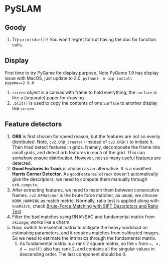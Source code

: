 # PySLAM

## Goody

1. Try `print(dir())`! You won't regret for not having the doc for function calls.

## Display

First time to try PyGame for display purpose. Note PyGame 1.9 has display issue with MacOS, just update to 2.0. `python3 -m pip install pygame==2.0.0`

1. `screen` object is a canvas with frame to hold everything; the `surface` is like a (separate) paper for drawing
2. `.blit()` is used to copy the contents of one `Surface` to another display like `screen`

## Feature detectors

1. **ORB** is first chosen for speed reason, but the features are not so evenly distributed. Note, `cv2.ORB_create()` instead of `cv2.ORB()` to initiate it. Then tried detect features in grids. Namely, decomposite the frame into small grids, and detect orb features in each of the grid. This can somehow ensure distribution. However, not so many useful features are detected.
2. **Good Features to Track** is chosen as an alternative. It is a modified **Harris Corner Detector**. As `goodFeaturesToTrack` doesn't automatically give the descriptors, we need to compute them manually through `orb.compute`.
3. After extracting features, we need to match them between consecutive frames. `cv2.BFMatcher` is the brute force matcher, as usual, we choose `NORM_HAMMING` as match metric. Normally, ratio test is applied along with `knnMatch`, check [Brute-Force Matching with SIFT Descriptors and Ratio Test](https://opencv-python-tutroals.readthedocs.io/en/latest/py_tutorials/py_feature2d/py_matcher/py_matcher.html#brute-force-matching-with-sift-descriptors-and-ratio-test).
4. Filter the bad matches using RNANSAC and fundamental matrix from `skimage`, works like a charm.
5. Now, switch to essential matrix to mitigate the heavy workload on estimating parameters, and it requires matches from calibrated images. So we need to estimate the intrinsics through the fundamental matrix.
   1. As fundamental matrix is a rank 2 square matrix, so the `v` from `s, v, d = svd(F)` also has rank 2, and contains all the singular values in descending order. The last component should be 0.
